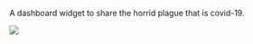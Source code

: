 A dashboard widget to share the horrid plague that is covid-19.

![](https://raw.githubusercontent.com/GregTrevellick/AzureDevOpsCovidWidget/master/Src/CovidWidget/artefacts/Screenshot.png)